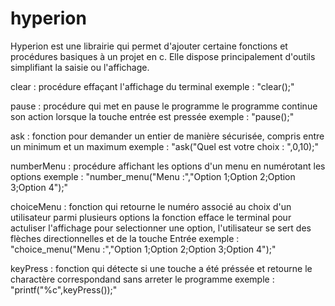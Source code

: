 # hyperion
Hyperion est une librairie qui permet d'ajouter certaine fonctions et procédures basiques à un projet en c. Elle dispose principalement d'outils simplifiant la saisie ou l'affichage.

clear :
procédure effaçant l'affichage du terminal
exemple : "clear();"

pause :
procédure qui met en pause le programme
le programme continue son action lorsque la touche entrée est pressée
exemple : "pause();"

ask :
fonction pour demander un entier de manière sécurisée, compris entre un minimum et un maximum
exemple : "ask("Quel est votre choix : ",0,10);"

numberMenu :
procédure affichant les options d'un menu en numérotant les options
exemple : "number_menu("Menu :","Option 1;Option 2;Option 3;Option 4");"

choiceMenu :
fonction qui retourne le numéro associé au choix d'un utilisateur parmi plusieurs options
la fonction efface le terminal pour actuliser l'affichage
pour selectionner une option, l'utilisateur se sert des flèches directionnelles et de la touche Entrée
exemple : "choice_menu("Menu :","Option 1;Option 2;Option 3;Option 4");"

keyPress :
fonction qui détecte si une touche a été préssée et retourne le charactère correspondand sans arreter le programme
exemple : "printf("%c",keyPress());"
